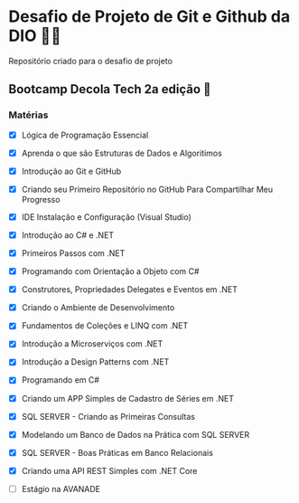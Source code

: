 # Desafio de Projeto de Git e Github da DIO 👨‍💻 
Repositório criado para o desafio de projeto

## Bootcamp Decola Tech 2a edição 🚀

### Matérias 
- [x] Lógica de Programação Essencial
- [x] Aprenda o que são Estruturas de Dados e Algoritimos 
- [x] Introdução ao Git e GitHub
- [x] Criando seu Primeiro Repositório no GitHub Para Compartilhar Meu Progresso
- [x] IDE Instalação e Configuração (Visual Studio)
- [x] Introdução ao C# e .NET
- [x] Primeiros Passos com .NET
- [x] Programando com Orientação a Objeto com C#
- [x] Construtores, Propriedades Delegates e Eventos em .NET
- [x] Criando o Ambiente de Desenvolvimento 
- [x] Fundamentos de Coleções e LINQ com .NET 
- [x] Introdução a Microserviços com .NET
- [x] Introdução a Design Patterns com .NET
- [x] Programando em C#
- [x] Criando um APP Simples de Cadastro  de Séries em .NET
- [x] SQL SERVER - Criando as Primeiras Consultas
- [x] Modelando um Banco de Dados na Prática com SQL SERVER
- [x] SQL SERVER - Boas Práticas em Banco Relacionais 
- [x] Criando uma API REST Simples com .NET Core
- [ ] Estágio na AVANADE




